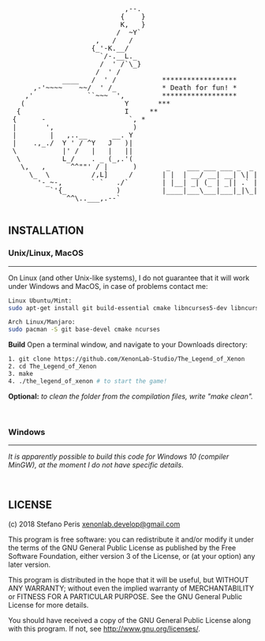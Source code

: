 <pre>
 
                            ,--.
                           {    }
                           K,   }
                          /  ~Y`
                     ,   /   /
                    {_'-K.__/
                      `/-.__L._
                      /  ' /`\_}    
                     /  ' /
             ____   /  ' /           ******************
      ,-'~~~~    ~~/  ' /_           * Death for fun! *
    ,'             ``~~~  ',         ******************
   (                        Y       ***
  {                         I     **
 {      -                    `, *
 |       ',                   )
 |        |   ,..__      __. Y
 |    .,_./  Y ' / ^Y   J   )|
 \           |' /   |   |   ||
  \          L_/    . _ (_,.'(
   \,   ,      ^^""' / |      )       _    ___ ___ ___ _  _ ___     ___  ___  __  _____ _  _  ___  _  _ 
     \_  \          /,L]     /       | |  | __/ __| __| \| |   \   / _ \| __| \ \/ / __| \| |/ _ \| \| |
       '-_~-,       ` `   ./`        | |__| _| (_ | _|| .` | |) | | (_) | _|   >  <| _|| .` | (_) | .` |
          `'{_            )          |____|___\___|___|_|\_|___/   \___/|_|   /_/\_\___|_|\_|\___/|_|\_|
              ^^\..___,.--`
                                                                    
</pre>

## INSTALLATION

### Unix/Linux, MacOS
----------------------

On Linux (and other Unix-like systems), I do not guarantee that it will work
under Windows and MacOS, in case of problems contact me:

```bash
Linux Ubuntu/Mint:
sudo apt-get install git build-essential cmake libncurses5-dev libncursesw5-dev
```
```bash
Arch Linux/Manjaro:
sudo pacman -S git base-devel cmake ncurses
```

**Build**
Open a terminal window, and navigate to your Downloads directory:
```bash
1. git clone https://github.com/XenonLab-Studio/The_Legend_of_Xenon
2. cd The_Legend_of_Xenon
3. make
4. ./the_legend_of_xenon # to start the game!
```
**Optional:** *to clean the folder from the compilation files, write "make clean".*

<br>

### Windows
-----------------

*It is apparently possible to build this code for Windows 10 (compiler MinGW), at the moment I do not have specific details*.

<br>

## LICENSE

(c) 2018 Stefano Peris <xenonlab.develop@gmail.com>

This program is free software: you can redistribute it and/or modify
it under the terms of the GNU General Public License as published by
the Free Software Foundation, either version 3 of the License, or
(at your option) any later version.

This program is distributed in the hope that it will be useful,
but WITHOUT ANY WARRANTY; without even the implied warranty of
MERCHANTABILITY or FITNESS FOR A PARTICULAR PURPOSE.  See the
GNU General Public License for more details.

You should have received a copy of the GNU General Public License
along with this program.  If not, see <http://www.gnu.org/licenses/>.
